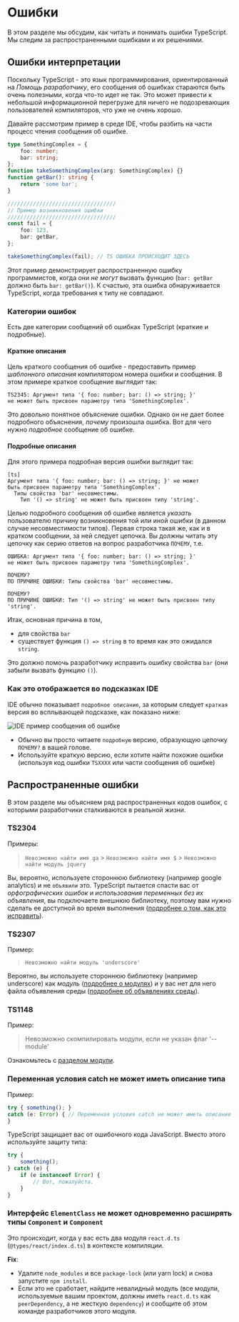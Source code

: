 # Ошибки

В этом разделе мы обсудим, как читать и понимать ошибки TypeScript. Мы следим за распространенными ошибками и их решениями.

## Ошибки интерпретации

Поскольку TypeScript - это язык программирования, ориентированный на _Помощь разработчику_, его сообщения об ошибках стараются быть очень полезными, когда что-то идет не так. Это может привести к небольшой информационной перегрузке для ничего не подозревающих пользователей компиляторов, что уже не очень хорошо.

Давайте рассмотрим пример в среде IDE, чтобы разбить на части процесс чтения сообщения об ошибке.

```ts
type SomethingComplex = {
    foo: number;
    bar: string;
};
function takeSomethingComplex(arg: SomethingComplex) {}
function getBar(): string {
    return 'some bar';
}

//////////////////////////////////
// Пример возникновения ошибки
//////////////////////////////////
const fail = {
    foo: 123,
    bar: getBar,
};

takeSomethingComplex(fail); // TS ОШИБКА ПРОИСХОДИТ ЗДЕСЬ
```

Этот пример демонстрирует распространенную ошибку программистов, когда они _не могут_ вызвать функцию (`bar: getBar` должно быть `bar: getBar()`). К счастью, эта ошибка обнаруживается TypeScript, когда требования к типу не совпадают.

### Категории ошибок

Есть две категории сообщений об ошибках TypeScript (краткие и подробные).

#### Краткие описания

Цель краткого сообщения об ошибке - предоставить пример _шаблонного описания_ компилятором номера ошибки и сообщения. В этом примере краткое сообщение выглядит так:

```
TS2345: Аргумент типа '{ foo: number; bar: () => string; }'
не может быть присвоен параметру типа 'SomethingComplex'.
```

Это довольно понятное объяснение ошибки. Однако он не дает более подробного объяснения, _почему_ произошла ошибка. Вот для чего нужно _подробное_ сообщение об ошибке.

#### Подробные описания

Для этого примера подробная версия ошибки выглядит так:

```
[ts]
Аргумент типа '{ foo: number; bar: () => string; }' не может
быть присвоен параметру типа 'SomethingComplex'.
  Типы свойства 'bar' несовместимы.
    Тип '() => string' не может быть присвоен типу 'string'.
```

Целью подробного сообщения об ошибке является _указать_ пользователю причину возникновения той или иной ошибки (в данном случае несовместимости типов). Первая строка такая же, как и в кратком сообщении, за ней следует цепочка. Вы должны читать эту цепочку как серию ответов на вопрос разработчика `ПОЧЕМУ`, т.е.

```
ОШИБКА: Аргумент типа '{ foo: number; bar: () => string; }'
не может быть присвоен параметру типа 'SomethingComplex'.

ПОЧЕМУ?
ПО ПРИЧИНЕ ОШИБКИ: Типы свойства 'bar' несовместимы.

ПОЧЕМУ?
ПО ПРИЧИНЕ ОШИБКИ: Тип '() => string' не может быть присвоен типу 'string'.
```

Итак, основная причина в том,

-   для свойства `bar`
-   существует функция `() => string` в то время как это ожидался `string`.

Это должно помочь разработчику исправить ошибку свойства `bar` (они забыли вызвать функцию `()`).

### Как это отображается во подсказках IDE

IDE обычно показывает `подробное описание`, за которым следует `краткая` версия во всплывающей подсказке, как показано ниже:

![IDE пример сообщения об ошибке](https://raw.githubusercontent.com/basarat/typescript-book/master/images/errors/interpreting-errors/ide.png)

-   Обычно вы просто читаете `подробную` версию, образующую цепочку `ПОЧЕМУ?` в вашей голове.
-   Используйте краткую версию, если хотите найти похожие ошибки (используя код ошибки `TSXXXX` или части сообщения об ошибке)

## Распространенные ошибки

В этом разделе мы объясняем ряд распространенных кодов ошибок, с которыми разработчики сталкиваются в реальной жизни.

### TS2304

Примеры:

> `Невозможно найти имя ga` > `Невозможно найти имя $` > `Невозможно найти модуль jquery`

Вы, вероятно, используете стороннюю библиотеку (например google analytics) и не `объявили` это. TypeScript пытается спасти вас от _орфографических ошибок_ и _использования переменных без их объявления_, вы подключаете внешнюю библиотеку, поэтому вам нужно сделать ее доступной во время выполнения ([подробнее о том, как это исправить][ambient]).

### TS2307

Пример:

> `Невозможно найти модуль 'underscore'`

Вероятно, вы используете стороннюю библиотеку (например underscore) как _модуль_ ([подробнее о модулях][modules]) и у вас нет для него файла объявления среды ([подробнее об объявлениях среды][ambient]).

### TS1148

Пример:

> Невозможно скомпилировать модули, если не указан флаг '--module'

Ознакомьтесь с [разделом модули][modules].

### Переменная условия catch не может иметь описание типа

Пример:

```js
try { something(); }
catch (e: Error) { // Переменная условия catch не может иметь описание типа
}
```

TypeScript защищает вас от ошибочного кода JavaScript. Вместо этого используйте защиту типа:

```js
try {
    something();
} catch (e) {
    if (e instanceof Error) {
        // Вот, пожалуйста.
    }
}
```

### Интерфейс `ElementClass` не может одновременно расширять типы `Component` и `Component`

Это происходит, когда у вас есть два модуля `react.d.ts` (`@types/react/index.d.ts`) в контексте компиляции.

**Fix**:

-   Удалите `node_modules` и все `package-lock` (или yarn lock) и снова запустите `npm install`.
-   Если это не сработает, найдите невалидный модуль (все модули, используемые вашим проектом, должны иметь `react.d.ts` как `peerDependency`, а не жесткую `dependency`) и сообщите об этом команде разработчиков этого модуля.

[ambient]: ../types/ambient/d.ts.md
[modules]: ../project/modules.md
